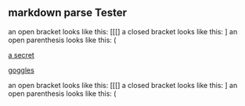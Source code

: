 ## markdown parse Tester

an open bracket looks like this: [[[]
a closed bracket looks like this: ]
an open parenthesis looks like this: (

[a secret](https://www.youtube.com/watch?v=dQw4w9WgXcQ)

[goggles](https://www.google.com/)

an open bracket looks like this: [[[]
a closed bracket looks like this: ]
an open parenthesis looks like this: (